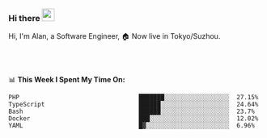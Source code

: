 ### Hi there <img src="https://media.giphy.com/media/hvRJCLFzcasrR4ia7z/giphy.gif" width="25px">

<!-- ![visitors](https://visitor-badge.glitch.me/badge?page_id=dislfyer.dislfyer) -->

Hi, I'm Alan, a Software Engineer, 🏠 Now live in Tokyo/Suzhou.

<br/>
<br/>

📊 **This Week I Spent My Time On:**


<!--START_SECTION:waka-->

```text
PHP                                 ███████░░░░░░░░░░░░░░░░░░  27.15%
TypeScript                          ██████░░░░░░░░░░░░░░░░░░░  24.64%
Bash                                ██████░░░░░░░░░░░░░░░░░░░  23.7%
Docker                              ███░░░░░░░░░░░░░░░░░░░░░░  12.02%
YAML                                █▓░░░░░░░░░░░░░░░░░░░░░░░  6.96%
```

<!--END_SECTION:waka-->

<!--
**About Me:**
 -->
